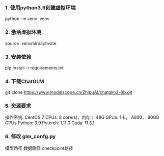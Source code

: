 ### 1. 使用python3.9创建虚拟环境
python -m venv .venv
### 2. 激活虚拟环境
source .venv/bin/activate
### 3. 安装依赖
pip install -r requirements.txt
### 4. 下载ChatGLM
git clone https://www.modelscope.cn/ZhipuAI/chatglm2-6b.git
### 5. 资源要求
操作系统: CentOS 7
CPUs: 8 core(s)，内存： 48G
GPUs: 1卡， A800， 80GB GPUs 
Python: 3.9
Pytorch: 1.11.0
Cuda: 11.3.1

### 6. 修改 glm_confg.py
模型路径 数据路径 checkpoint路径

